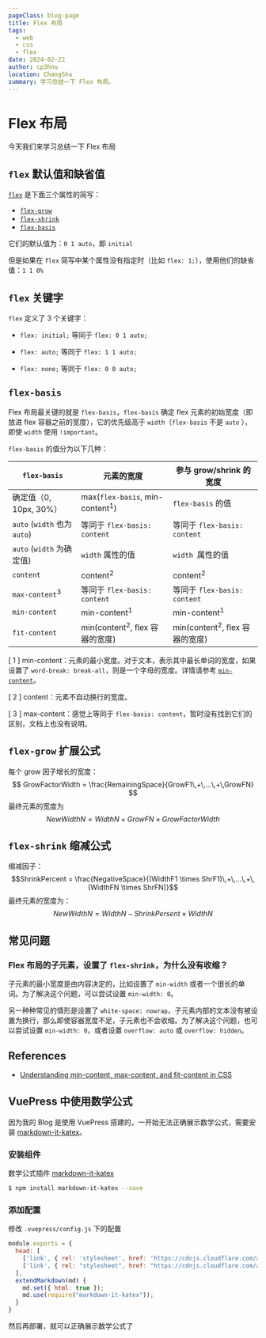 ```yaml
---
pageClass: blog-page
title: Flex 布局
tags:
  - web
  - css
  - flex
date: 2024-02-22
author: cp3hnu
location: ChangSha
summary: 学习总结一下 Flex 布局。
---
```


# Flex 布局

今天我们来学习总结一下 Flex 布局

## `flex` 默认值和缺省值

[`flex`](https://developer.mozilla.org/en-US/docs/Web/CSS/flex) 是下面三个属性的简写：

- [`flex-grow`](https://developer.mozilla.org/en-US/docs/Web/CSS/flex-grow)
- [`flex-shrink`](https://developer.mozilla.org/en-US/docs/Web/CSS/flex-shrink)
- [`flex-basis`](https://developer.mozilla.org/en-US/docs/Web/CSS/flex-basis)

它们的默认值为：`0 1 auto`，即 `initial`

但是如果在 `flex` 简写中某个属性没有指定时（比如 `flex: 1;`），使用他们的缺省值：`1 1 0%`

## `flex` 关键字

`flex` 定义了 3 个关键字：

- `flex: initial;` 等同于 `flex: 0 1 auto;`

- `flex: auto;` 等同于 `flex: 1 1 auto;`

- `flex: none;` 等同于 `flex: 0 0 auto;`

## `flex-basis`

Flex 布局最关键的就是 `flex-basis`，`flex-basis` 确定 flex 元素的初始宽度（即放进 flex 容器之前的宽度），它的优先级高于 `width`（`flex-basis` 不是 `auto` ），即使  `width` 使用 `!important`。

`flex-basis` 的值分为以下几种：

| `flex-basis`                 | 元素的宽度                                 | 参与 grow/shrink 的宽度                   |
| ---------------------------- | ------------------------------------------ | ----------------------------------------- |
| 确定值（0, 10px, 30%）       | max(`flex-basis`, min-content<sup>1</sup>) | `flex-basis` 的值                         |
| `auto` (`width` 也为 `auto`) | 等同于 `flex-basis: content`               | 等同于 `flex-basis: content`              |
| `auto` (`width` 为确定值)    | `width` 属性的值                           | `width `属性的值                          |
| `content`                    | content<sup>2</sup>                        | content<sup>2</sup>                       |
| `max-content`<sup>3</sup>    | 等同于 `flex-basis: content`               | 等同于 `flex-basis: content`              |
| `min-content`                | min-content<sup>1</sup>                    | min-content<sup>1</sup>                   |
| `fit-content`                | min(content<sup>2</sup>, flex 容器的宽度)  | min(content<sup>2</sup>, flex 容器的宽度) |

[ 1 ] min-content：元素的最小宽度。对于文本，表示其中最长单词的宽度，如果设置了 `word-break: break-all`，则是一个字母的宽度。详情请参考 [`min-content`](http://developer.mozilla.org/en-US/docs/Web/CSS/min-content)。

[ 2 ] content：元素不自动换行的宽度。

[ 3 ] max-content：感觉上等同于 `flex-basis: content`，暂时没有找到它们的区别，文档上也没有说明。


## `flex-grow` 扩展公式

每个 grow 因子增长的宽度：
$$
GrowFactorWidth = \frac{RemainingSpace}{GrowF1\,+\,...\,+\,GrowFN}
$$
最终元素的宽度为
$$
NewWidthN = WidthN + GrowFN \times GrowFactorWidth
$$

## `flex-shrink` 缩减公式

缩减因子：
$$ShrinkPercent = \frac{NegativeSpace}{(WidthF1 \times ShrF1)\,+\,...\,+\,(WidthFN \times ShrFN)}$$
最终元素的宽度为：
$$
NewWidthN = WidthN - ShrinkPersent \times WidthN
$$



## 常见问题

### Flex 布局的子元素，设置了 `flex-shrink`，为什么没有收缩？

子元素的最小宽度是由内容决定的，比如设置了 `min-width` 或者一个很长的单词。为了解决这个问题，可以尝试设置 `min-width: 0`。

另一种种常见的情形是设置了 `white-space: nowrap`，子元素内部的文本没有被设置为换行，那么即使容器宽度不足，子元素也不会收缩。为了解决这个问题，也可以尝试设置 `min-width: 0`，或者设置 `overflow: auto` 或 `overflow: hidden`。

## References

- [Understanding min-content, max-content, and fit-content in CSS](https://blog.logrocket.com/understanding-min-content-max-content-fit-content-css/)

## VuePress 中使用数学公式

因为我的 Blog 是使用 VuePress 搭建的，一开始无法正确展示数学公式，需要安装 [markdown-it-katex](https://github.com/waylonflinn/markdown-it-katex)。

### 安装组件

数学公式插件 [markdown-it-katex](https://github.com/waylonflinn/markdown-it-katex)

```sh
$ npm install markdown-it-katex --save
```

### 添加配置

修改 `.vuepress/config.js` 下的配置

```js
module.exports = {
  head: [
    ['link', { rel: 'stylesheet', href: 'https://cdnjs.cloudflare.com/ajax/libs/KaTeX/0.7.1/katex.min.css' }],
    ['link', { rel: "stylesheet", href: "https://cdnjs.cloudflare.com/ajax/libs/github-markdown-css/2.10.0/github-markdown.min.css" }]
  ],
  extendMarkdown(md) {
    md.set({ html: true });
    md.use(require("markdown-it-katex"));
  }
}
```

然后再部署，就可以正确展示数学公式了



